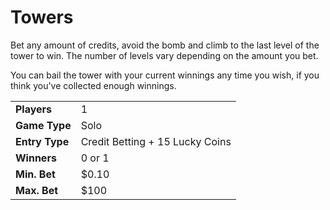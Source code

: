 # Towers

Bet any amount of credits, avoid the bomb and climb to the last level of the tower to win. The number of levels vary depending on the amount you bet.

You can bail the tower with your current winnings any time you wish, if you think you've collected enough winnings.

|  |  |
| :--- | :--- |
| **Players** | 1 |
| **Game Type** | Solo |
| **Entry Type** | Credit Betting + 15 Lucky Coins |
| **Winners** | 0 or 1 |
| **Min. Bet** | $0.10 |
| **Max. Bet** | $100 |

